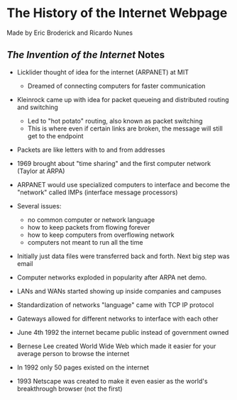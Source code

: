 # The History of the Internet Webpage
Made by Eric Broderick and Ricardo Nunes

## _The Invention of the Internet_ Notes
* Licklider thought of idea for the internet (ARPANET) at MIT
  *  Dreamed of connecting computers for faster communication

* Kleinrock came up with idea for packet queueing and distributed routing and switching
  * Led to "hot potato" routing, also known as packet switching
  * This is where even if certain links are broken, the message will still get to the endpoint

* Packets are like letters with to and from addresses

* 1969 brought about "time sharing" and the first computer network (Taylor at ARPA)

* ARPANET would use specialized computers to interface and become the "network" called IMPs (interface message processors) 

* Several issues:
  * no common computer or network language
  * how to keep packets from flowing forever
  * how to keep computers from overflowing network
  * computers not meant to run all the time 

* Initially just data files were transferred back and forth. Next big step was email

* Computer networks exploded in popularity after ARPA net demo. 

* LANs and WANs started showing up inside companies and campuses

* Standardization of networks "language" came with TCP IP protocol

* Gateways allowed for different networks to interface with each other

* June 4th 1992 the internet became public instead of government owned

* Bernese Lee created World Wide Web which made it easier for your average person to browse the internet

* In 1992 only 50 pages existed on the internet

* 1993 Netscape was created to make it even easier as the world's breakthrough browser (not the first)